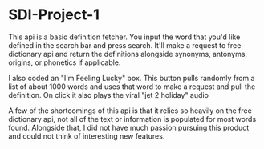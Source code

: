 # SDI-Project-1
This api is a basic definition fetcher. You input the word that you'd like defined in the search bar and press search. It'll make a request to free dictionary api and return the definitions alongside synonyms, antonyms, origins, or phonetics if applicable.

I also coded an "I'm Feeling Lucky" box. This button pulls randomly from a list of about 1000 words and uses that word to make a request and pull the definition. On click it also plays the viral "jet 2 holiday" audio

A few of the shortcomings of this api is that it relies so heavily on the free dictionary api, not all of the text or information is populated for most words found. Alongside that, I did not have much passion pursuing this product and could not think of interesting new features.
